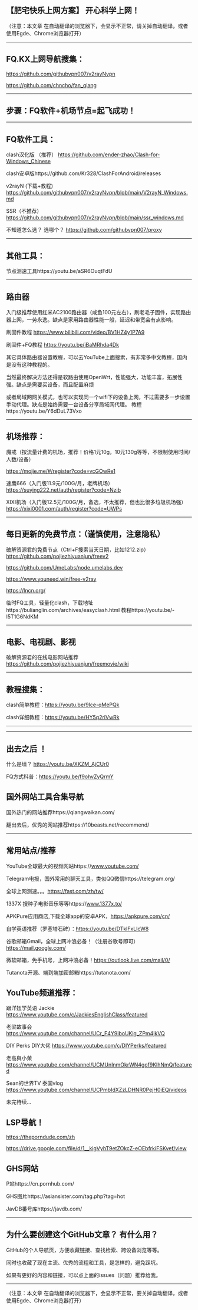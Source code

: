 


【肥宅快乐上网方案】 开心科学上网！
-----------

（注意：本文章 在自动翻译的浏览器下，会显示不正常，请关掉自动翻译，或者使用Egde、Chrome浏览器打开）

----------------------------

FQ.KX上网导航搜集：
-----------
https://github.com/githubvpn007/v2rayNvpn

https://github.com/chncho/fan_qiang

----------------------------

步骤：FQ软件+机场节点=起飞成功！
-----------

----------------------------

FQ软件工具：
-----------
clash汉化版 （推荐）
https://github.com/ender-zhao/Clash-for-Windows_Chinese

clash安卓版https://github.com/Kr328/ClashForAndroid/releases

v2rayN (下载+教程)
https://github.com/githubvpn007/v2rayNvpn/blob/main/V2rayN_Windows.md

SSR（不推荐）
https://github.com/githubvpn007/v2rayNvpn/blob/main/ssr_windows.md


不知道怎么选？ 选哪个？
https://github.com/githubvpn007/proxy


----------------------------

其他工具：
-----------
节点测速工具https://youtu.be/aSR6OuqtFdU


----------------------------

路由器
-----------

入门级推荐使用红米AC2100路由器（咸鱼100元左右），刷老毛子固件，实现路由器上网，一劳永逸。缺点是家用路由器性能一般，延迟和带宽会有点影响。

刷固件教程 https://www.bilibili.com/video/BV1HZ4y1P7A9

刷固件+FQ教程 https://youtu.be/jBaMRhda4Dk

其它具体路由器设置教程，可以去YouTube上面搜索，有非常多中文教程，国内是没有这种教程的。


当然最终解决方法还得是软路由使用OpenWrt，性能强大，功能丰富，拓展性强。缺点是需要买设备，而且配置麻烦

或者局域网网关模式，也可以实现同一个wifi下的设备上网，不过需要多一步设置手动代理。缺点是始终需要一台设备分享局域网代理。
教程https://youtu.be/Y6dDuL73Vxo


----------------------------

机场推荐：
-----------

魔戒（按流量计费的机场，推荐！价格1元10g，10元130g等等，不限制使用时间/人数/设备）

https://mojie.me/#/register?code=vcGOwRe1


速鹰666（入门版11.9元/100G/月，老牌机场）
https://suying222.net/auth/register?code=Nzib


XIXI机场（入门版12.5元/100G/月，备选，不太推荐，但也比很多垃圾机场强）
https://xixi0001.com/auth/register?code=UWPs

----------------------------


每日更新的免费节点：（谨慎使用，注意隐私）
-----------

破解资源君的免费节点（Ctrl+F搜索当天日期，比如1212.zip）
https://github.com/pojiezhiyuanjun/freev2

https://github.com/UmeLabs/node.umelabs.dev

https://www.youneed.win/free-v2ray

https://lncn.org/

临时FQ工具，轻量化clash，下载地址https://bulianglin.com/archives/easyclash.html
教程https://youtu.be/-I5T1G6NdKM

----------------------------

电影、电视剧、影视
-----

破解资源君的在线电影网站推荐
https://github.com/pojiezhiyuanjun/freemovie/wiki


----------------------------

教程搜集：
-------

clash简单教程：https://youtu.be/9Ice-qMePQk

clash详细教程：https://youtu.be/HY5q2riVwRk


----------------------------
----------------------------

出去之后 ！
-----------

什么是墙？ https://youtu.be/XKZM_AjCUr0

FQ方式科普：https://youtu.be/f9ohvZyQrmY



国外网站工具合集导航
-----------


国外热门的网站推荐https://qiangwaikan.com/

翻出去后，优秀的网站推荐https://10beasts.net/recommend/



----------------------------

常用站点/推荐
-----------

YouTube全球最大的视频网站https://www.youtube.com/

Telegram电报，国外常用的聊天工具，类似QQ微信https://telegram.org/


全球上网测速。。。https://fast.com/zh/tw/

1337X 搜种子电影音乐等等https://www.1377x.to/

APKPure应用商店,下载全球app的安卓APK，https://apkpure.com/cn/

自学英语推荐（罗塞塔石碑）：https://youtu.be/DTklFxLIcW8

谷歌邮箱Gmail，全球上网冲浪必备！（注册谷歌号即可）https://mail.google.com/

微软邮箱，免手机号，上网冲浪必备！https://outlook.live.com/mail/0/

Tutanota开源、端到端加密邮箱https://tutanota.com/


YouTube频道推荐：
-----------

跟洋妞学英语 Jackie https://www.youtube.com/c/JackiesEnglishClass/featured

老梁故事会 https://www.youtube.com/channel/UCr_F4Y9iboUKlg_ZPm4jkVQ

DIY Perks DIY大佬 https://www.youtube.com/c/DIYPerks/featured

老高與小茉 https://www.youtube.com/channel/UCMUnInmOkrWN4gof9KlhNmQ/featured

Sean的世界TV 泰国vlog https://www.youtube.com/channel/UCPmbIdXZzLDHNR0PejH0iEQ/videos

未完待续...


LSP导航！
-----------

https://theporndude.com/zh

https://drive.google.com/file/d/1__kigVyhT9etZOkcZ-eOEbfrkiFSKvef/view


GHS网站
-----------

P站https://cn.pornhub.com/

GHS图片https://asiansister.com/tag.php?tag=hot

JavDB番号库https://javdb.com/

----------------------------

为什么要创建这个GitHub文章？ 有什么用？
-----------

GitHub的个人导航页，方便收藏链接、查找检索、跨设备浏览等等。

同时也收藏了现在主流、优秀的流程和工具，是怎样的，避免踩坑。

如果有更好的内容和链接，可以点上面的issues（问题）推荐给我。

----------------------------



（注意：本文章 在自动翻译的浏览器下，会显示不正常，要关掉自动翻译，或者使用Egde、Chrome浏览器打开）



